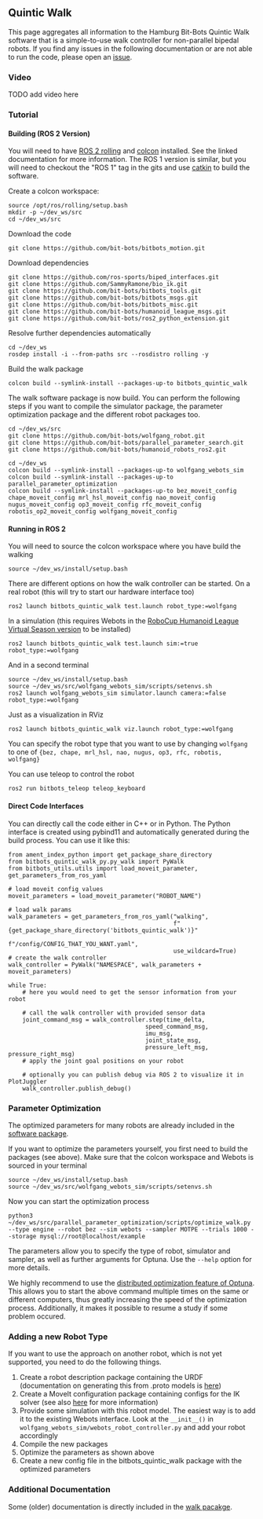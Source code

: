 ## Quintic Walk

This page aggregates all information to the Hamburg Bit-Bots Quintic Walk software that is a simple-to-use walk controller for non-parallel bipedal robots.
If you find any issues in the following documentation or are not able to run the code, please open an [issue](https://github.com/bit-bots/quintic_walk/issues).

### Video
TODO add video here

### Tutorial

#### Building (ROS 2 Version)
You will need to have [ROS 2 rolling](https://docs.ros.org/en/rolling/Installation.html) and [colcon](https://docs.ros.org/en/rolling/Tutorials/Colcon-Tutorial.html) installed. See the linked documentation for more information. The ROS 1 version is similar, but you will need to checkout the "ROS 1" tag in the gits and use [catkin](http://wiki.ros.org/catkin) to build the software.

Create a colcon workspace:
```
source /opt/ros/rolling/setup.bash
mkdir -p ~/dev_ws/src
cd ~/dev_ws/src
```
Download the code
```
git clone https://github.com/bit-bots/bitbots_motion.git
```
Download dependencies
```
git clone https://github.com/ros-sports/biped_interfaces.git
git clone https://github.com/SammyRamone/bio_ik.git
git clone https://github.com/bit-bots/bitbots_tools.git
git clone https://github.com/bit-bots/bitbots_msgs.git
git clone https://github.com/bit-bots/bitbots_misc.git
git clone https://github.com/bit-bots/humanoid_league_msgs.git
git clone https://github.com/bit-bots/ros2_python_extension.git
```

Resolve further dependencies automatically
```
cd ~/dev_ws 
rosdep install -i --from-paths src --rosdistro rolling -y
```

Build the walk package
```
colcon build --symlink-install --packages-up-to bitbots_quintic_walk
```

The walk software package is now build. You can perform the following steps if you want to compile the simulator package, the parameter optimization package and the different robot packages too.

```
cd ~/dev_ws/src
git clone https://github.com/bit-bots/wolfgang_robot.git
git clone https://github.com/bit-bots/parallel_parameter_search.git
git clone https://github.com/bit-bots/humanoid_robots_ros2.git

cd ~/dev_ws
colcon build --symlink-install --packages-up-to wolfgang_webots_sim
colcon build --symlink-install --packages-up-to parallel_parameter_optimization
colcon build --symlink-install --packages-up-to bez_moveit_config chape_moveit_config mrl_hsl_moveit_config nao_moveit_config nugus_moveit_config op3_moveit_config rfc_moveit_config  robotis_op2_moveit_config wolfgang_moveit_config
```

#### Running in ROS 2
You will need to source the colcon workspace where you have build the walking
```
source ~/dev_ws/install/setup.bash
```
There are different options on how the walk controller can be started.
On a real robot (this will try to start our hardware interface too)
```
ros2 launch bitbots_quintic_walk test.launch robot_type:=wolfgang
```
In a simulation (this requires Webots in the [RoboCup Humanoid League Virtual Season version](https://github.com/RoboCup-Humanoid-TC/webots/tree/release/projects/samples/contests/robocup) to be installed)
```
ros2 launch bitbots_quintic_walk test.launch sim:=true robot_type:=wolfgang
```
And in a second terminal
```
source ~/dev_ws/install/setup.bash
source ~/dev_ws/src/wolfgang_webots_sim/scripts/setenvs.sh
ros2 launch wolfgang_webots_sim simulator.launch camera:=false robot_type:=wolfgang
```
Just as a visualization in RViz
```
ros2 launch bitbots_quintic_walk viz.launch robot_type:=wolfgang
```
You can specify the robot type that you want to use by changing `wolfgang` to one of `{bez, chape, mrl_hsl, nao, nugus, op3, rfc, robotis, wolfgang}` 

You can use teleop to control the robot 
```
ros2 run bitbots_teleop teleop_keyboard
```

#### Direct Code Interfaces
You can directly call the code either in C++ or in Python.
The Python interface is created using pybind11 and automatically generated during the build process.
You can use it like this:
```
from ament_index_python import get_package_share_directory
from bitbots_quintic_walk_py.py_walk import PyWalk
from bitbots_utils.utils import load_moveit_parameter, get_parameters_from_ros_yaml

# load moveit config values
moveit_parameters = load_moveit_parameter("ROBOT_NAME")

# load walk params
walk_parameters = get_parameters_from_ros_yaml("walking",
                                               f"{get_package_share_directory('bitbots_quintic_walk')}"
                                               f"/config/CONFIG_THAT_YOU_WANT.yaml",
                                               use_wildcard=True)
# create the walk controller
walk_controller = PyWalk("NAMESPACE", walk_parameters + moveit_parameters)

while True:   
    # here you would need to get the sensor information from your robot
    
    # call the walk controller with provided sensor data
    joint_command_msg = walk_controller.step(time_delta, 
                                       speed_command_msg,
                                       imu_msg,
                                       joint_state_msg,
                                       pressure_left_msg, pressure_right_msg)
    # apply the joint goal positions on your robot 
    
    # optionally you can publish debug via ROS 2 to visualize it in PlotJuggler                                   
    walk_controller.publish_debug()                                            
```



### Parameter Optimization
The optimized parameters for many robots are already included in the [software package](https://github.com/bit-bots/bitbots_motion/tree/master/bitbots_quintic_walk/config).

If you want to optimize the parameters yourself, you first need to build the packages (see above).
Make sure that the colcon workspace and Webots is sourced in your terminal
```
source ~/dev_ws/install/setup.bash
source ~/dev_ws/src/wolfgang_webots_sim/scripts/setenvs.sh
```

Now you can start the optimization process 
```
python3 ~/dev_ws/src/parallel_parameter_optimization/scripts/optimize_walk.py --type engine --robot bez --sim webots --sampler MOTPE --trials 1000 --storage mysql://root@localhost/example
```
The parameters allow you to specify the type of robot, simulator and sampler, as well as further arguments for Optuna. Use the `--help` option for more details.

We highly recommend to use the [distributed optimization feature of Optuna](https://optuna.readthedocs.io/en/stable/tutorial/10_key_features/004_distributed.html#distributed). This allows you to start the above command multiple times on the same or different computers, thus greatly increasing the speed of the optimization process. Additionally, it makes it possible to resume a study if some problem occured.

### Adding a new Robot Type
If you want to use the approach on another robot, which is not yet supported, you need to do the following things.
1. Create a robot description package containing the URDF (documentation on generating this from .proto models is [here](https://github.com/bit-bots/humanoid_robots_ros2/blob/master/README.md))
2. Create a MoveIt configuration package containing configs for the IK solver (see also [here](https://github.com/bit-bots/humanoid_robots_ros2/blob/master/README.md) for more information)
3. Provide some simulation with this robot model. The easiest way is to add it to the existing Webots interface. Look at the `__init__()` in `wolfgang_webots_sim/webots_robot_controller.py` and add your robot accordingly
4. Compile the new packages
5. Optimize the parameters as shown above
6. Create a new config file in the bitbots_quintic_walk package with the optimized parameters

### Additional Documentation
Some (older) documentation is directly included in the [walk pacakge](https://github.com/bit-bots/bitbots_motion/blob/master/bitbots_quintic_walk/docs/index.rst).
